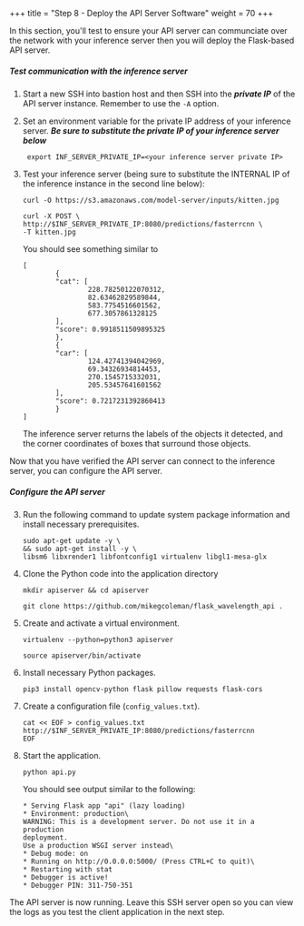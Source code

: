 +++
title = "Step 8 - Deploy the API Server Software"
weight = 70
+++

In this section, you'll test to ensure your API server can communciate over the network with your inference server then you will deploy the Flask-based API server. 

##### Test communication with the inference server

1. Start a new SSH into bastion host and then SSH into the ***private IP*** of the API server instance. Remember to use the `-A` option. 

1. Set an environment variable for the private IP address of your inference server. ***Be sure to substitute the private IP of your inference server below***

        export INF_SERVER_PRIVATE_IP=<your inference server private IP>

2.  Test your inference server (being sure to substitute the INTERNAL IP of the inference instance in the second line below):
    
        curl -O https://s3.amazonaws.com/model-server/inputs/kitten.jpg
    
        curl -X POST \
        http://$INF_SERVER_PRIVATE_IP:8080/predictions/fasterrcnn \
        -T kitten.jpg
    
    You should see something similar to
    
        [
                {
                "cat": [
                        228.78250122070312,
                        82.63462829589844,
                        583.7754516601562,
                        677.3057861328125
                ],
                "score": 0.9918511509895325
                },
                {
                "car": [
                        124.42741394042969,
                        69.34326934814453,
                        270.1545715332031,
                        205.53457641601562
                ],
                "score": 0.7217231392860413
                }
        ]
       
    The inference server returns the labels of the objects it detected, and the corner coordinates of boxes that surround those objects.

Now that you have verified the API server can connect to the inference server, you can configure the API server.

##### Configure the API server

3)  Run the following command to update system package information and  install necessary prerequisites.
    
        sudo apt-get update -y \
        && sudo apt-get install -y \
        libsm6 libxrender1 libfontconfig1 virtualenv libgl1-mesa-glx

4)  Clone the Python code into the application directory
    
        mkdir apiserver && cd apiserver
    
        git clone https://github.com/mikegcoleman/flask_wavelength_api .

5)  Create and activate a virtual environment.
    
        virtualenv --python=python3 apiserver

        source apiserver/bin/activate

6)  Install necessary Python packages.
    
        pip3 install opencv-python flask pillow requests flask-cors

7)  Create a configuration file (`config_values.txt`).

        cat << EOF > config_values.txt
        http://$INF_SERVER_PRIVATE_IP:8080/predictions/fasterrcnn
        EOF     

8)  Start the application.
    
        python api.py
    
    You should see output similar to the following:
    
        * Serving Flask app "api" (lazy loading)
        * Environment: production\
        WARNING: This is a development server. Do not use it in a production
        deployment.
        Use a production WSGI server instead\
        * Debug mode: on
        * Running on http://0.0.0.0:5000/ (Press CTRL+C to quit)\
        * Restarting with stat
        * Debugger is active!
        * Debugger PIN: 311-750-351

The API server is now running. Leave this SSH server open so you can view the logs as you test the client application in the next step.